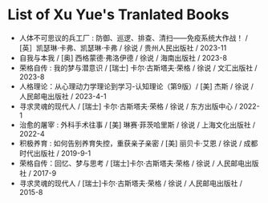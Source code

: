 # List of Xu Yue's Tranlated Books

* 人体不可思议的兵工厂 : 防御、巡逻、排查、清扫——免疫系统大作战！ / [英］凯瑟琳·卡弗、凯瑟琳·卡弗 / 徐说 / 贵州人民出版社 / 2023-11
* 自我与本我 / [奥] 西格蒙德·弗洛伊德 / 徐说 / 海南出版社 / 2023-8
* 荣格自传 : 我的梦与潜意识 / [瑞士] 卡尔·古斯塔夫·荣格 / 徐说 / 文汇出版社 / 2023-8
* 人格理论：从心理动力学理论到学习-认知理论（第9版）/ [美] 杰斯 / 徐说 / 人民邮电出版社 / 2023-4-1
* 寻求灵魂的现代人 / [瑞士] 卡尔·古斯塔夫·荣格 / 徐说 / 东方出版中心 / 2022-1
* 治愈的屠宰 : 外科手术往事 / [美] 琳赛·菲茨哈里斯 / 徐说 / 上海文化出版社 / 2022-4
* 积极养育 : 如何告别养育失控，重获亲子亲密 / [美] 丽贝卡·艾恩 / 徐说 / 成都时代出版社 / 2019-9-1
* 荣格自传：回忆、梦与思考 / [瑞士]卡尔·古斯塔夫·荣格 / 徐说 / 人民邮电出版社 / 2017-9
* 寻求灵魂的现代人 / [瑞士]卡尔·古斯塔夫·荣格 / 徐说 / 人民邮电出版社 / 2015-8

